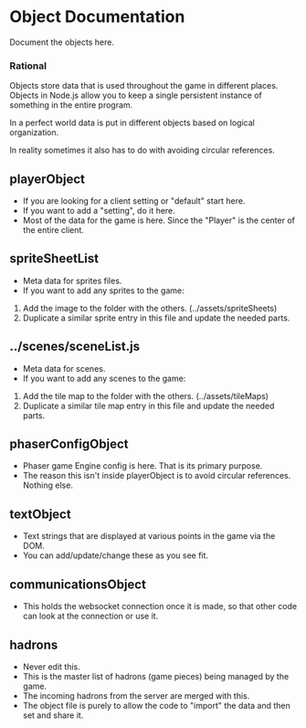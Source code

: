 # Object Documentation

Document the objects here.

### Rational
Objects store data that is used throughout the game in different places.  Objects in Node.js allow you to keep a single persistent instance of something in the entire program.  

In a perfect world data is put in different objects based on logical organization.  

In reality sometimes it also has to do with avoiding circular references.  

## playerObject
 - If you are looking for a client setting or "default" start here.
 - If you want to add a "setting", do it here.
 - Most of the data for the game is here. Since the "Player" is the center of the entire client.
 
## spriteSheetList
 - Meta data for sprites files.
 - If you want to add any sprites to the game:  
 1. Add the image to the folder with the others. (../assets/spriteSheets)
 2. Duplicate a similar sprite entry in this file and update the needed parts.
 
## ../scenes/sceneList.js
 - Meta data for scenes.
 - If you want to add any scenes to the game:  
 1. Add the tile map to the folder with the others. (../assets/tileMaps)
 2. Duplicate a similar tile map entry in this file and update the needed parts.

## phaserConfigObject
 - Phaser game Engine config is here. That is its primary purpose.
 - The reason this isn't inside playerObject is to avoid circular references. Nothing else.
 
## textObject
 - Text strings that are displayed at various points in the game via the DOM.
 - You can add/update/change these as you see fit.

## communicationsObject
 - This holds the websocket connection once it is made, so that other code can look at the connection or use it.

## hadrons
 - Never edit this.
 - This is the master list of hadrons (game pieces) being managed by the game.
 - The incoming hadrons from the server are merged with this.
 - The object file is purely to allow the code to "import" the data and then set and share it.
